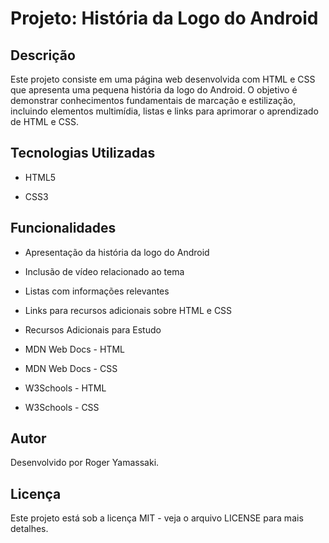 # Projeto: História da Logo do Android

## Descrição

Este projeto consiste em uma página web desenvolvida com HTML e CSS que apresenta uma pequena história da logo do Android. O objetivo é demonstrar conhecimentos fundamentais de marcação e estilização, incluindo elementos multimídia, listas e links para aprimorar o aprendizado de HTML e CSS.

## Tecnologias Utilizadas

- HTML5

- CSS3

## Funcionalidades

- Apresentação da história da logo do Android

- Inclusão de vídeo relacionado ao tema

- Listas com informações relevantes

- Links para recursos adicionais sobre HTML e CSS

- Recursos Adicionais para Estudo

- MDN Web Docs - HTML

- MDN Web Docs - CSS

- W3Schools - HTML

- W3Schools - CSS

## Autor

Desenvolvido por Roger Yamassaki.

## Licença

Este projeto está sob a licença MIT - veja o arquivo LICENSE para mais detalhes.



